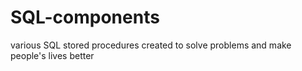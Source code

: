 # SQL-components
various SQL stored procedures created to solve problems and make people's lives better
